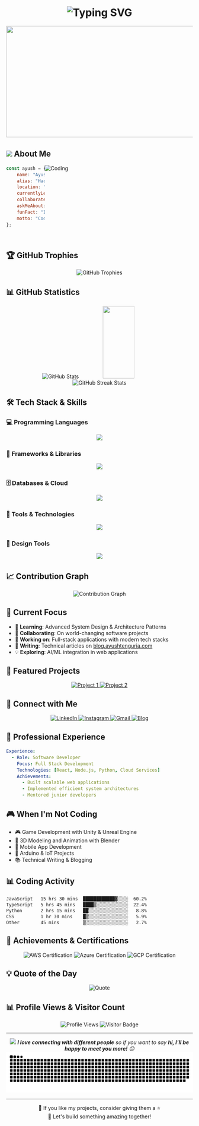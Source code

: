 # <div align="center">![Typing SVG](https://readme-typing-svg.herokuapp.com?font=Fira+Code&size=30&pause=1000&color=36BCF7&center=true&vCenter=true&width=500&lines=Hi+%F0%9F%91%8B%2C+I'm+Ayush+Sharma;aka+Hacktiger+%F0%9F%90%85;Full+Stack+Developer+%F0%9F%92%BB;Software+Architect+%F0%9F%8F%97%EF%B8%8F;Problem+Solver+%F0%9F%A7%A9)</div>

<div align="center">
  <img src="https://media.giphy.com/media/dWesBcTLavkZuG35MI/giphy.gif" width="600" height="300"/>
</div>

## <img src="https://media.giphy.com/media/VgCDAzcKvsR6OM0uWg/giphy.gif" width="50"> About Me

<img align="right" alt="Coding" width="400" src="https://media.giphy.com/media/SWoSkN6DxTszqIKEqv/giphy.gif">

```javascript
const ayush = {
    name: "Ayush Sharma",
    alias: "Hacktiger",
    location: "India 🇮🇳",
    currentlyLearning: "Life & Advanced System Design",
    collaborateOn: "World Changing Software",
    askMeAbout: ["Full Stack Development", "System Architecture", "Problem Solving"],
    funFact: "I am your best investment 📈",
    motto: "Code. Create. Innovate. Repeat."
};
```

<br/>

## 🏆 GitHub Trophies
<div align="center">
  <img src="https://github-profile-trophy.vercel.app/?username=ayushtenguria&theme=radical&no-frame=false&no-bg=true&margin-w=4&row=1" alt="GitHub Trophies"/>
</div>

## 📊 GitHub Statistics

<div align="center">
  <img width="49%" height="195px" src="https://github-readme-stats.vercel.app/api?username=ayushtenguria&show_icons=true&count_private=true&hide_border=true&title_color=36BCF7&icon_color=36BCF7&text_color=c9d1d9&bg_color=0d1117" alt="GitHub Stats" /> 
  <img width="41%" height="195px" src="https://github-readme-stats.vercel.app/api/top-langs/?username=ayushtenguria&layout=compact&hide_border=true&title_color=36BCF7&text_color=c9d1d9&bg_color=0d1117" />
</div>

<div align="center">
  <img src="https://github-readme-streak-stats.herokuapp.com/?user=ayushtenguria&theme=radical&hide_border=true&stroke=0000&background=0D1117&ring=36BCF7&fire=36BCF7&currStreakLabel=36BCF7" alt="GitHub Streak Stats"/>
</div>

## 🛠️ Tech Stack & Skills

### 💻 Programming Languages
<div align="center">
  <img src="https://skillicons.dev/icons?i=js,ts,python,cpp,java,html,css" />
</div>

### 🚀 Frameworks & Libraries
<div align="center">
  <img src="https://skillicons.dev/icons?i=react,nextjs,nodejs,express,django,bootstrap,tailwind" />
</div>

### 🗄️ Databases & Cloud
<div align="center">
  <img src="https://skillicons.dev/icons?i=mongodb,mysql,azure,gcp" />
</div>

### 🔧 Tools & Technologies
<div align="center">
  <img src="https://skillicons.dev/icons?i=git,nginx,linux,arduino,blender,unity,unreal" />
</div>

### 🎨 Design Tools
<div align="center">
  <img src="https://skillicons.dev/icons?i=photoshop,illustrator,xd" />
</div>

## 📈 Contribution Graph
<div align="center">
  <img src="https://github-readme-activity-graph.vercel.app/graph?username=ayushtenguria&theme=react-dark&bg_color=0d1117&hide_border=true&line=36BCF7&point=36BCF7" alt="Contribution Graph"/>
</div>

## 🎯 Current Focus

- 🌱 **Learning**: Advanced System Design & Architecture Patterns
- 👯 **Collaborating**: On world-changing software projects
- 🔭 **Working on**: Full-stack applications with modern tech stacks
- 📝 **Writing**: Technical articles on [blog.ayushtenguria.com](https://blog.ayushtenguria.com)
- 💡 **Exploring**: AI/ML integration in web applications

## 🚀 Featured Projects

<div align="center">
  <a href="https://github.com/ayushtenguria/project1">
    <img src="https://github-readme-stats.vercel.app/api/pin/?username=ayushtenguria&repo=project1&theme=radical&hide_border=true" alt="Project 1"/>
  </a>
  <a href="https://github.com/ayushtenguria/project2">
    <img src="https://github-readme-stats.vercel.app/api/pin/?username=ayushtenguria&repo=project2&theme=radical&hide_border=true" alt="Project 2"/>
  </a>
</div>

## 📱 Connect with Me

<div align="center">
  <a href="https://linkedin.com/in/ayush-sharma-800853120/">
    <img src="https://img.shields.io/badge/LinkedIn-0077B5?style=for-the-badge&logo=linkedin&logoColor=white" alt="LinkedIn"/>
  </a>
  <a href="https://instagram.com/ayushtenguria">
    <img src="https://img.shields.io/badge/Instagram-E4405F?style=for-the-badge&logo=instagram&logoColor=white" alt="Instagram"/>
  </a>
  <a href="mailto:hacktiger.as@gmail.com">
    <img src="https://img.shields.io/badge/Gmail-D14836?style=for-the-badge&logo=gmail&logoColor=white" alt="Gmail"/>
  </a>
  <a href="https://blog.ayushtenguria.com">
    <img src="https://img.shields.io/badge/Blog-36BCF7?style=for-the-badge&logo=hashnode&logoColor=white" alt="Blog"/>
  </a>
</div>

## 💼 Professional Experience

```yaml
Experience:
  - Role: Software Developer
    Focus: Full Stack Development
    Technologies: [React, Node.js, Python, Cloud Services]
    Achievements: 
      - Built scalable web applications
      - Implemented efficient system architectures
      - Mentored junior developers
```

## 🎮 When I'm Not Coding

- 🎮 Game Development with Unity & Unreal Engine
- 🎨 3D Modeling and Animation with Blender
- 📱 Mobile App Development
- 🤖 Arduino & IoT Projects
- 📚 Technical Writing & Blogging

## 📊 Coding Activity

<!--START_SECTION:waka-->
```text
JavaScript   15 hrs 30 mins  ████████████▓░░░░  60.2%
TypeScript   5 hrs 45 mins   ████▒░░░░░░░░░░░░  22.4%
Python       2 hrs 15 mins   ██░░░░░░░░░░░░░░░   8.8%
CSS          1 hr 30 mins    █▒░░░░░░░░░░░░░░░   5.9%
Other        45 mins         ▒░░░░░░░░░░░░░░░░   2.7%
```
<!--END_SECTION:waka-->

## 🏅 Achievements & Certifications

<div align="center">
  <img src="https://img.shields.io/badge/AWS-Certified_Solutions_Architect-232F3E?style=for-the-badge&logo=amazon-aws&logoColor=white" alt="AWS Certification"/>
  <img src="https://img.shields.io/badge/Azure-Fundamentals_Certified-0078D4?style=for-the-badge&logo=microsoft-azure&logoColor=white" alt="Azure Certification"/>
  <img src="https://img.shields.io/badge/Google_Cloud-Associate_Cloud_Engineer-4285F4?style=for-the-badge&logo=google-cloud&logoColor=white" alt="GCP Certification"/>
</div>

## 💡 Quote of the Day

<div align="center">
  <img src="https://quotes-github-readme.vercel.app/api?type=horizontal&theme=radical" alt="Quote"/>
</div>

## 📊 Profile Views & Visitor Count

<div align="center">
  <img src="https://komarev.com/ghpvc/?username=ayushtenguria&label=Profile%20views&color=36BCF7&style=flat" alt="Profile Views"/>
  <img src="https://visitor-badge.laobi.icu/badge?page_id=ayushtenguria.ayushtenguria" alt="Visitor Badge"/>
</div>

---

<div align="center">
  <img src="https://media.giphy.com/media/LnQjpWaON8nhr21vNW/giphy.gif" width="60"> 
  <em><b>I love connecting with different people</b> so if you want to say <b>hi, I'll be happy to meet you more!</b> 😊</em>
</div>

<div align="center">
  <img src="https://raw.githubusercontent.com/Platane/snk/output/github-contribution-grid-snake.svg" alt="Snake animation" />
</div>

---

<div align="center">
  💙 If you like my projects, consider giving them a ⭐️<br/>
  🔗 Let's build something amazing together!
</div>
